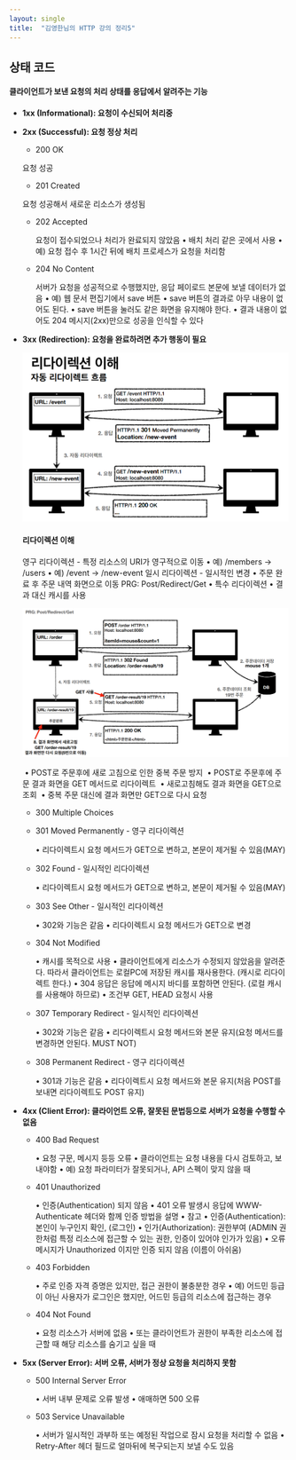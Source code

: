 ```yaml
---
layout: single
title:  "김영한님의 HTTP 강의 정리5"
---
```




## 상태 코드

#### 클라이언트가 보낸 요청의 처리 상태를 응답에서 알려주는 기능

- **1xx (Informational): 요청이 수신되어 처리중**

- **2xx (Successful): 요청 정상 처리**

  - 200 OK

  요청 성공

  - 201 Created

  요청 성공해서 새로운 리소스가 생성됨

  - 202 Accepted

    요청이 접수되었으나 처리가 완료되지 않았음
    • 배치 처리 같은 곳에서 사용
    • 예) 요청 접수 후 1시간 뒤에 배치 프로세스가 요청을 처리함

  - 204 No Content

    서버가 요청을 성공적으로 수행했지만, 응답 페이로드 본문에 보낼 데이터가 없음
    • 예) 웹 문서 편집기에서 save 버튼
    • save 버튼의 결과로 아무 내용이 없어도 된다.
    • save 버튼을 눌러도 같은 화면을 유지해야 한다.
    • 결과 내용이 없어도 204 메시지(2xx)만으로 성공을 인식할 수 있다

- **3xx (Redirection): 요청을 완료하려면 추가 행동이 필요**

  ![image-20220325082552606](../images/2022-03-25-HTTP5/image-20220325082552606.png)

  #### 리다이렉션 이해

  영구 리다이렉션 - 특정 리소스의 URI가 영구적으로 이동
  	• 예) /members -> /users
  	• 예) /event -> /new-event
  일시 리다이렉션 - 일시적인 변경
  	• 주문 완료 후 주문 내역 화면으로 이동
  PRG: Post/Redirect/Get
  	• 특수 리다이렉션
  	• 결과 대신 캐시를 사용

  ![image-20220325083147413](../images/2022-03-25-HTTP5/image-20220325083147413.png)

  ​	• POST로 주문후에 새로 고침으로 인한 중복 주문 방지
  ​	• POST로 주문후에 주문 결과 화면을 GET 메서드로 리다이렉트
  ​	• 새로고침해도 결과 화면을 GET으로 조회
  ​	• 중복 주문 대신에 결과 화면만 GET으로 다시 요청

  

  - 300 Multiple Choices

  - 301 Moved Permanently - 영구 리다이렉션

    • 리다이렉트시 요청 메서드가 GET으로 변하고, 본문이 제거될 수 있음(MAY)  

  - 302 Found - 일시적인 리다이렉션

    • 리다이렉트시 요청 메서드가 GET으로 변하고, 본문이 제거될 수 있음(MAY) 

  - 303 See Other - 일시적인 리다이렉션

    • 302와 기능은 같음
    • 리다이렉트시 요청 메서드가 GET으로 변경

  - 304 Not Modified

    • 캐시를 목적으로 사용
    • 클라이언트에게 리소스가 수정되지 않았음을 알려준다. 따라서 클라이언트는 로컬PC에
    저장된 캐시를 재사용한다. (캐시로 리다이렉트 한다.)
    • 304 응답은 응답에 메시지 바디를 포함하면 안된다. (로컬 캐시를 사용해야 하므로)
    • 조건부 GET, HEAD 요청시 사용

  - 307 Temporary Redirect - 일시적인 리다이렉션

    • 302와 기능은 같음
    • 리다이렉트시 요청 메서드와 본문 유지(요청 메서드를 변경하면 안된다. MUST NOT) 

  - 308 Permanent Redirect - 영구 리다이렉션

    • 301과 기능은 같음
    • 리다이렉트시 요청 메서드와 본문 유지(처음 POST를 보내면 리다이렉트도 POST 유지)

- **4xx (Client Error): 클라이언트 오류, 잘못된 문법등으로 서버가 요청을 수행할 수 없음**

  - 400 Bad Request

    • 요청 구문, 메시지 등등 오류
    • 클라이언트는 요청 내용을 다시 검토하고, 보내야함
    • 예) 요청 파라미터가 잘못되거나, API 스펙이 맞지 않을 때

  - 401 Unauthorized

    • 인증(Authentication) 되지 않음
    • 401 오류 발생시 응답에 WWW-Authenticate 헤더와 함께 인증 방법을 설명
    • 참고
    	• 인증(Authentication): 본인이 누구인지 확인, (로그인)
    	• 인가(Authorization): 권한부여 (ADMIN 권한처럼 특정 리소스에 접근할 수 있는 권한, 인증이 있어야 인가가 있음)
    	• 오류 메시지가 Unauthorized 이지만 인증 되지 않음 (이름이 아쉬움)

  - 403 Forbidden

    • 주로 인증 자격 증명은 있지만, 접근 권한이 불충분한 경우
    • 예) 어드민 등급이 아닌 사용자가 로그인은 했지만, 어드민 등급의 리소스에 접근하는 경우

  - 404 Not Found

    • 요청 리소스가 서버에 없음
    • 또는 클라이언트가 권한이 부족한 리소스에 접근할 때 해당 리소스를 숨기고 싶을 때

- **5xx (Server Error): 서버 오류, 서버가 정상 요청을 처리하지 못함**

  - 500 Internal Server Error

    • 서버 내부 문제로 오류 발생
    • 애매하면 500 오류

  - 503 Service Unavailable

    • 서버가 일시적인 과부하 또는 예정된 작업으로 잠시 요청을 처리할 수 없음
    • Retry-After 헤더 필드로 얼마뒤에 복구되는지 보낼 수도 있음

  

